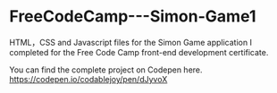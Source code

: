 # FreeCodeCamp---Simon-Game1

HTML，CSS and Javascript files for the Simon Game application I completed for the Free Code Camp front-end development certificate.

You can find the complete project on Codepen here. https://codepen.io/codablejoy/pen/dJyvoX
